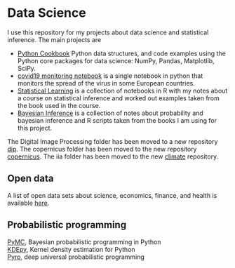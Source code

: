 Data Science  
============
I use this repository for my projects about data science and statistical inference. The main projects are

 - [Python Cookbook](python/README.md) Python data structures, and code examples using the Python core packages for data science: NumPy, Pandas, Matplotlib, SciPy.
 - [covid19 monitoring notebook](python/covid19/covid19-monitoring-notebook.ipynb) is a single notebook in python that monitors the spread of the
    virus in some European countries.
 - [Statistical Learning](r/stat_learning/chapter1.ipynb) is a collection of notebooks in R with my notes about a course on
statistical inference and worked out examples taken from the book used in the course.
 - [Bayesian Inference](r/rethinking/probability.ipynb) is a collection
of notes about probability and bayesian inference and R scripts taken
from the books I am using for this project.  

The Digital Image Processing folder has been moved to a new repository [dip](https://github.com/luigiselmi/dip). The copernicus folder has been moved to the new repository [copernicus](https://github.com/luigiselmi/copernicus). The iia folder has been moved to the new [climate]() repository.

## Open data
A list of open data sets about science, economics, finance, and health is available [here](datasets.md).

## Probabilistic programming
[PyMC](https://www.pymc.io/welcome.html), Bayesian probabilistic programming in Python   
[KDEpy](https://kdepy.readthedocs.io/en/latest/#), Kernel density estimation for Python   
[Pyro](https://pyro.ai/), deep universal probabilistic programming  
